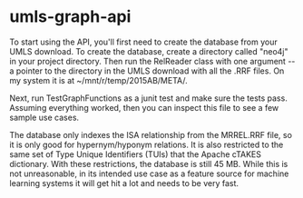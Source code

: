 # umls-graph-api

To start using the API, you'll first need to create the database from your UMLS download. To create the database, create a directory called "neo4j" in your project directory. Then run the RelReader class with one argument -- a pointer to the directory in the UMLS download with all the .RRF files. On my system it is at ~/mnt/r/temp/2015AB/META/.

Next, run TestGraphFunctions as a junit test and make sure the tests pass. Assuming everything worked, then you can inspect this file to see a few sample use cases.

The database only indexes the ISA relationship from the MRREL.RRF file, so it is only good for hypernym/hyponym relations. It is also restricted to the same set of Type Unique Identifiers (TUIs) that the Apache cTAKES dictionary. With these restrictions, the database is still 45 MB. While this is not unreasonable, in its intended use case as a feature source for machine learning systems it will get hit a lot and needs to be very fast.

